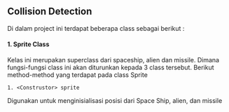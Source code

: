 ## Collision Detection

Di dalam project ini terdapat beberapa class sebagai berikut :

#### 1. Sprite Class
Kelas ini merupakan superclass dari spaceship, alien dan missile. Dimana fungsi-fungsi class ini akan diturunkan kepada 3 class tersebut. Berikut method-method yang terdapat pada class Sprite
```
1. <Construstor> sprite
```
Digunakan untuk menginisialisasi posisi dari Space Ship, alien, dan missile
